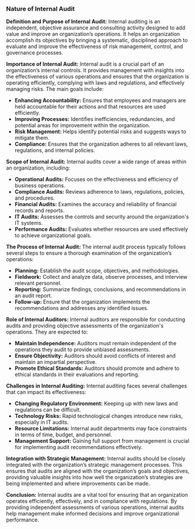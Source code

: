### Nature of Internal Audit

**Definition and Purpose of Internal Audit:**
Internal auditing is an independent, objective assurance and consulting activity designed to add value and improve an organization’s operations. It helps an organization accomplish its objectives by bringing a systematic, disciplined approach to evaluate and improve the effectiveness of risk management, control, and governance processes.

**Importance of Internal Audit:**
Internal audit is a crucial part of an organization’s internal controls. It provides management with insights into the effectiveness of various operations and ensures that the organization is operating efficiently, complying with laws and regulations, and effectively managing risks. The main goals include:
- **Enhancing Accountability:** Ensures that employees and managers are held accountable for their actions and that resources are used efficiently.
- **Improving Processes:** Identifies inefficiencies, redundancies, and potential areas for improvement within the organization.
- **Risk Management:** Helps identify potential risks and suggests ways to mitigate them.
- **Compliance:** Ensures that the organization adheres to all relevant laws, regulations, and internal policies.

**Scope of Internal Audit:**
Internal audits cover a wide range of areas within an organization, including:
- **Operational Audits:** Focuses on the effectiveness and efficiency of business operations.
- **Compliance Audits:** Reviews adherence to laws, regulations, policies, and procedures.
- **Financial Audits:** Examines the accuracy and reliability of financial records and reports.
- **IT Audits:** Assesses the controls and security around the organization's IT systems.
- **Performance Audits:** Evaluates whether resources are used effectively to achieve organizational goals.

**The Process of Internal Audit:**
The internal audit process typically follows several steps to ensure a thorough examination of the organization’s operations:
- **Planning:** Establish the audit scope, objectives, and methodologies.
- **Fieldwork:** Collect and analyze data, observe processes, and interview relevant personnel.
- **Reporting:** Summarize findings, conclusions, and recommendations in an audit report.
- **Follow-up:** Ensure that the organization implements the recommendations and addresses any identified issues.

**Role of Internal Auditors:**
Internal auditors are responsible for conducting audits and providing objective assessments of the organization's operations. They are expected to:
- **Maintain Independence:** Auditors must remain independent of the operations they audit to provide unbiased assessments.
- **Ensure Objectivity:** Auditors should avoid conflicts of interest and maintain an impartial perspective.
- **Promote Ethical Standards:** Auditors should promote and adhere to ethical standards in their evaluations and reporting.

**Challenges in Internal Auditing:**
Internal auditing faces several challenges that can impact its effectiveness:
- **Changing Regulatory Environment:** Keeping up with new laws and regulations can be difficult.
- **Technology Risks:** Rapid technological changes introduce new risks, especially in IT audits.
- **Resource Limitations:** Internal audit departments may face constraints in terms of time, budget, and personnel.
- **Management Support:** Gaining full support from management is crucial for implementing audit recommendations effectively.

**Integration with Strategic Management:**
Internal audits should be closely integrated with the organization’s strategic management processes. This ensures that audits are aligned with the organization’s goals and objectives, providing valuable insights into how well the organization’s strategies are being implemented and where improvements can be made.

**Conclusion:**
Internal audits are a vital tool for ensuring that an organization operates efficiently, effectively, and in compliance with regulations. By providing independent assessments of various operations, internal audits help management make informed decisions and improve organizational performance.
